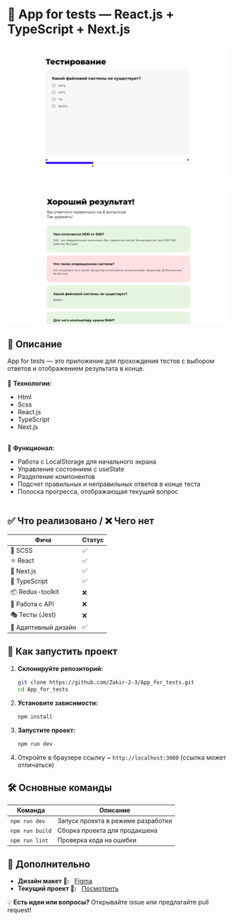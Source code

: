 # 📌 App for tests — React.js + TypeScript + Next.js

![app-screen-1](./public/app-screen-1.png)

![app-screen-2](./public/app-screen-2.png)


## 📖 Описание
App for tests — это приложение для прохождения тестов с выбором ответов и отображением результата в конце.
<br></br>
🔹 **Технологии:** 
- Html
- Scss
- React.js
- TypeScript
- Next.js
<br></br>

🔹 **Функционал:** 
- Работа с LocalStorage для начального экрана
- Управление состоянием с useState
- Разделение компонентов
- Подсчет правильных и неправильных ответов в конце теста
- Полоска прогресса, отображающая текущий вопрос
<br></br>
## ✅ Что реализовано / ❌ Чего нет

| Фича         | Статус |
|-------------|--------|
| 🧵 SCSS | ✅ |
| ⚛️ React | ✅ |
| 🚀 Next.js | ✅ |
| 🔷 TypeScript | ✅ |
| 📦 Redux-toolkit | ❌ |
| 🔄 Работа с API | ❌ |
| 🎭 Тесты (Jest) | ❌ |
| 🎨 Адаптивный дизайн | ✅ |

## 🚀 Как запустить проект

1. **Склонируйте репозиторий:**
   ```sh
   git clone https://github.com/Zakir-2-3/App_for_tests.git
   cd App_for_tests
   ```

2. **Установите зависимости:**
   ```sh
   npm install
   ```

3. **Запустите проект:**
   ```sh
   npm run dev
   ```

4. Откройте в браузере ссылку ~ `http://localhost:3000` (ссылка может отличаться)

## 🛠️ Основные команды

| Команда | Описание |
|---------|----------|
| `npm run dev` | Запуск проекта в режиме разработки |
| `npm run build` | Сборка проекта для продакшена |
| `npm run lint` | Проверка кода на ошибки |

## 📌 Дополнительно
- **Дизайн макет 🎨:** &nbsp; [Figma](https://www.figma.com/file/rtxI7ak2Ke2EyoD7s5chTc?node-id=0:1&locale=en&type=design)
- **Текущий проект 👀:** &nbsp; [Посмотреть](https://app-for-tests-zakir23.vercel.app/)

💡 **Есть идеи или вопросы?** Открывайте issue или предлагайте pull request!
